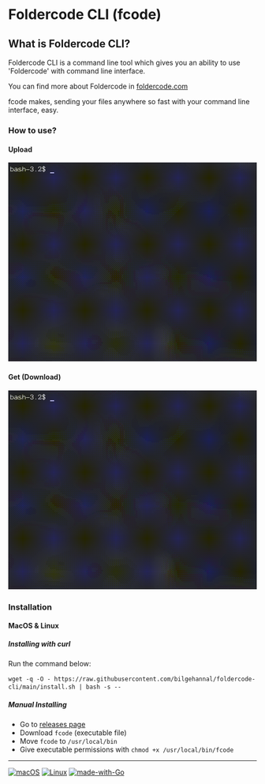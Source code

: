 


# Foldercode CLI (fcode)


## What is Foldercode CLI?

Foldercode CLI is a command line tool which gives you an ability to use 'Foldercode' with command line interface.

You can find more about Foldercode in [foldercode.com](https://foldercode.com/)

fcode makes, sending your files anywhere so fast with your command line interface, easy.

### How to use?
#### Upload
![](docs/img/upload.gif)
#### Get (Download)
![](docs/img/get.gif)


### Installation
#### MacOS & Linux
#####  Installing with curl
Run the command below:
```
wget -q -O - https://raw.githubusercontent.com/bilgehannal/foldercode-cli/main/install.sh | bash -s --
```
##### Manual Installing
* Go to [releases page](https://github.com/bilgehannal/foldercode-cli/releases)
* Download `fcode` (executable file)
* Move `fcode` to `/usr/local/bin`
* Give executable permissions with `chmod +x /usr/local/bin/fcode`

---
[![macOS](https://svgshare.com/i/ZjP.svg)](https://svgshare.com/i/ZjP.svg) [![Linux](https://svgshare.com/i/Zhy.svg)](https://svgshare.com/i/Zhy.svg)
[![made-with-Go](https://img.shields.io/badge/Made%20with-Go-1f425f.svg)](https://go.dev/)